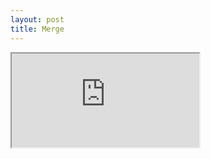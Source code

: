 ```yaml
---
layout: post
title: Merge
---
```


<iframe class="embed-doc" src="https://docs.google.com/document/d/e/2PACX-1vRcZuuVcueKSINKNnLFji9hvu5PxG9MzChRNYluagE-6fK3D276rNAntwoxuEuD2FPyoukQi17NKG-1/pub?embedded=true"></iframe>
